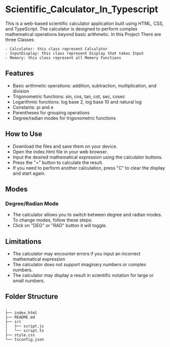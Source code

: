 # Scientific_Calculator_In_Typescript
This is a web-based scientific calculator application built using HTML, CSS, and TypeScript. The calculator is designed to perform complex mathematical operations beyond basic arithmetic. In this Project There are three Classes

    - Calculator: this class represent Calculator
    - InputDisplay: this class represent Display that takes Input
    - Memory: this class represent all Memory Functions 

## Features
- Basic arithmetic operations: addition, subtraction, multiplication, and division
- Trigonometric functions: sin, cos, tan, cot, sec, cosec
- Logarithmic functions: log base 2, log base 10 and natural log 
- Constants: pi and e
- Parentheses for grouping operations
- Degree/radian modes for trigonometric functions

## How to Use
- Download the files and save them on your device.
- Open the index.html file in your web browser.
- Input the desired mathematical expression using the calculator buttons.
- Press the "=" button to calculate the result.
- If you need to perform another calculation, press "C" to clear the display and start again.

## Modes
### Degree/Radian Mode
- The calculator allows you to switch between degree and radian modes. To change modes, follow these steps:
- Click on "DEG" or "RAD" button it will toggle.

## Limitations
- The calculator may encounter errors if you input an incorrect mathematical expression 
- The calculator does not support imaginary numbers or complex numbers.
- The calculator may display a result in scientific notation for large or small numbers.

## Folder Structure
    .
    ├── index.html
    ├── README.md
    ├── src
    │   ├── script.js
    │   └── script.ts
    ├── style.css
    └── tsconfig.json
